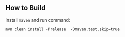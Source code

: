## How to Build

Install `maven` and run command:

```shell
mvn clean install -Prelease  -Dmaven.test.skip=true
``` 
